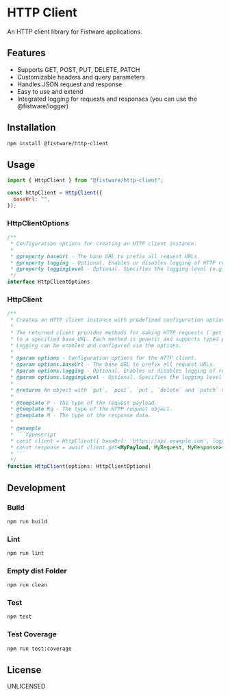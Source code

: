# HTTP Client

An HTTP client library for Fistware applications.

## Features

- Supports GET, POST, PUT, DELETE, PATCH
- Customizable headers and query parameters
- Handles JSON request and response
- Easy to use and extend
- Integrated logging for requests and responses (you can use the @fistware/logger)

## Installation

```bash
npm install @fistware/http-client
```

## Usage

```js
import { HttpClient } from "@fistware/http-client";

const httpClient = HttpClient({
  baseUrl: "",
});
```

### HttpClientOptions
```ts
/**
 * Configuration options for creating an HTTP client instance.
 *
 * @property baseUrl - The base URL to prefix all request URLs.
 * @property logging - Optional. Enables or disables logging of HTTP requests and responses. Defaults to `true`.
 * @property loggingLevel - Optional. Specifies the logging level (e.g., 'info', 'debug'). Defaults to 'info'.
 */
interface HttpClientOptions
```

### HttpClient
```ts
/**
 * Creates an HTTP client instance with predefined configuration options.
 *
 * The returned client provides methods for making HTTP requests (`get`, `post`, `put`, `delete`, `patch`)
 * to a specified base URL. Each method is generic and supports typed payloads and responses.
 * Logging can be enabled and configured via the options.
 *
 * @param options - Configuration options for the HTTP client.
 * @param options.baseUrl - The base URL to prefix all request URLs.
 * @param options.logging - Optional. Enables or disables logging of requests and responses.
 * @param options.loggingLevel - Optional. Specifies the logging level (e.g., 'info', 'debug').
 *
 * @returns An object with `get`, `post`, `put`, `delete` and `patch` methods for making HTTP requests.
 *
 * @template P - The type of the request payload.
 * @template Rq - The type of the HTTP request object.
 * @template M - The type of the response data.
 *
 * @example
 * ```typescript
 * const client = HttpClient({ baseUrl: 'https://api.example.com', logging: true });
 * const response = await client.get<MyPayload, MyRequest, MyResponse>('/endpoint', myRequest);
 * ```
 */
function HttpClient(options: HttpClientOptions)
```

## Development

### Build
```bash
npm run build
```

### Lint
```bash
npm run lint
```

### Empty dist Folder
```bash
npm run clean
```

### Test
```bash
npm test
```

### Test Coverage
```bash
npm run test:coverage
```

## License

UNLICENSED